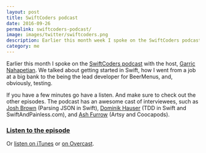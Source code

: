 ```yaml
---
layout: post
title: SwiftCoders podcast
date: 2016-09-26
permalink: swiftcoders-podcast/
image: images/twitter/swiftcoders.png
description: Earlier this month week I spoke on the SwiftCoders podcast. The host and I talked about getting started in Swift, and, obviously, testing.
category: me
---
```


Earlier this month I spoke on the [SwiftCoders podcast](http://swiftcoders.podbean.com/e/25-joe-masilotti-lead-developer-at-beermenus) with the host, [Garric Nahapetian](https://twitter.com/garricn). We talked about getting started in Swift, how I went from a job at a big bank to the being the lead developer for BeerMenus, and, obviously, testing.

If you have a few minutes go have a listen. And make sure to check out the other episodes. The podcast has an awesome cast of interviewees, such as [Josh Brown](https://swiftcoders.podbean.com/e/24-josh-brown-indie-ios-dev-and-content-publisher/) (Parsing JSON in Swift), [Dominik Hauser](https://swiftcoders.podbean.com/e/11-dominik-hauser-author-of-tdd-in-swift-swiftandpainlesscom/) (TDD in Swift and SwiftAndPainless.com), and [Ash Furrow](https://swiftcoders.podbean.com/e/ash-furrow/) (Artsy and Coocapods).

### [Listen to the episode](http://swiftcoders.podbean.com/e/25-joe-masilotti-lead-developer-at-beermenus)
Or [listen on iTunes](https://itunes.apple.com/us/podcast/swiftcoders/id1082937962?mt=2#) or [on Overcast](https://overcast.fm/+GCc4OLrz4).
